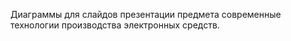 Диаграммы для слайдов презентации предмета современные технологии производства электронных средств.
